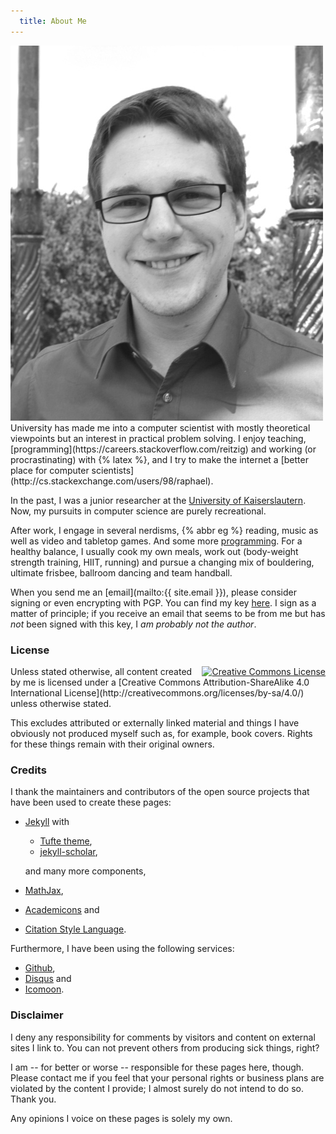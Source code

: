 ```yaml
---
  title: About Me
---
```


<img src="/assets/img/reitzig.jpg" alt="Raphael Reitzig" class="main-portrait" />
University has made me into a computer scientist with mostly theoretical viewpoints
but an interest in practical problem solving.
I enjoy teaching, 
  [programming](https://careers.stackoverflow.com/reitzig)
and working (or procrastinating) with {% latex %}, 
and I try to make the internet a 
  [better place for computer scientists](http://cs.stackexchange.com/users/98/raphael).

In the past, I was a junior researcher at the 
  [University of Kaiserslautern](http://wwwagak.cs.uni-kl.de/home/staff/raphael-reitzig).
Now, my pursuits in computer science are purely recreational.

After work, I engage in several nerdisms, {% abbr eg %} reading, music as well as
video and tabletop games. And some more [programming](https://github.com/akerbos).
For a healthy balance, I usually cook my own meals, 
work out (body-weight strength training, HIIT, running) 
and pursue a changing mix of bouldering, ultimate frisbee, ballroom dancing and 
team handball.

When you send me an [email](mailto:{{ site.email }}), 
please consider signing or even encrypting with PGP.
You can find my key 
  [here](http://pgp.mit.edu:11371/pks/lookup?op=get&search=0x12F79CC14F0B50B9).
I sign as a matter of principle;
if you receive an email that seems to be from me but has *not* been signed with this key,
I *am probably not the author*.

### License

<a rel="license" href="http://creativecommons.org/licenses/by-sa/4.0/" style="float:right;">
  <img alt="Creative Commons License" style="border-width:0" src="https://i.creativecommons.org/l/by-sa/4.0/88x31.png" />
</a>
Unless stated otherwise, all content created by me is licensed under a [Creative Commons Attribution-ShareAlike 4.0 International License](http://creativecommons.org/licenses/by-sa/4.0/) unless otherwise stated.

This excludes attributed or externally linked material and things I have obviously not produced myself such as,
for example, book covers. Rights for these things remain with their original owners.

### Credits

I thank the maintainers and contributors of the open source projects that
have been used to create these pages:

 * [Jekyll](http://jekyllrb.com/) with
 
    * [Tufte theme](http://github.com/clayh53/tufte-jekyll),
    * [jekyll-scholar](https://github.com/inukshuk/jekyll-scholar),
    
   and many more components,
   
 * [MathJax](https://www.mathjax.org/),
 * [Academicons](http://jpswalsh.github.io/academicons/) and
 * [Citation Style Language](http://citationstyles.org/).

Furthermore, I have been using the following services:

 * [Github](https://github.com),
 * [Disqus](https://disqus.com) and
 * [Icomoon](https://icomoon.io/).



### Disclaimer

I deny any responsibility for comments by visitors and content on external sites I link to.
You can not prevent others from producing sick things, right?

I am -- for better or worse -- responsible for these pages here, though.
Please contact me if you feel that your personal rights or business plans are violated by the content I provide;
I almost surely do not intend to do so. Thank you.

Any opinions I voice on these pages is solely my own.
